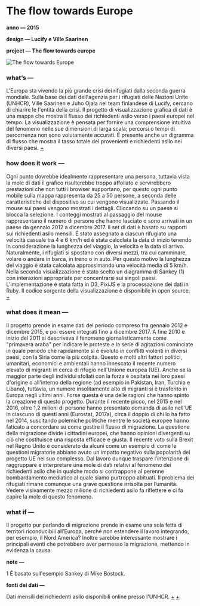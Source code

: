 # The flow towards Europe #  

**anno — 2015**

**design — Lucify e Ville Saarinen**   

**project — The flow towards europe**         

![The flow towards Europe](https://i.imgur.com/PRnkjsP.gif)

### what’s — ###

L'Europa sta vivendo la più grande crisi dei rifugiati dalla seconda guerra mondiale. Sulla base dei dati dell'agenzia per i rifugiati delle Nazioni Unite (UNHCR), Ville Saarinen e Juho Ojala nel team finlandese di Lucify, cercano di chiarire le l'entità della crisi. Il progetto di visualizzazione grafica di dati è una mappa che mostra il flusso dei richiedenti asilo verso i paesi europei nel tempo. La visualizzazione è pensata per fornire una comprensione intuitiva del fenomeno nelle sue dimensioni di larga scala; percorsi o tempi di percorrenza non sono volutamente accurati. É presente anche un digramma di flusso che mostra il tasso totale dei provenienti e richiedenti asilo nei diversi paesi.
[+](https://www.lucify.com/the-flow-towards-europe/)

### how does it work — ###

Ogni punto dovrebbe idealmente rappresentare una persona, tuttavia vista la mole di dati il grafico risulterebbe troppo affollato e servirebbero prestazioni che non tutti i browser supportano, per questo ogni punto mobile sulla mappa rappresenta da 25 a 50 persone, a seconda delle caratteristiche del dispositivo su cui vengono visualizzate. Passando il mouse sui paesi vengono mostrati i dettagli. Cliccando su un paese si blocca la selezione. I conteggi mostrati al passaggio del mouse rappresentano il numero di persone che hanno lasciato o sono arrivati in un paese da gennaio 2012 a dicembre 2017. Il set di dati è basato su rapporti sui richiedenti asilo mensili. É stato assegnato a ciascun rifugiato una velocità casuale tra 4 e 6 km/h ed è stata calcolata la data di inizio tenendo in considerazione la lunghezza del viaggio, la velocità e la data di arrivo. Naturalmente, i rifugiati si spostano con diversi mezzi, tra cui camminare, volare o andare in barca, in treno o in auto. Per questo motivo la lunghezza del viaggio è stata calcolata approssimando una velocità media di 5 km/h.
Nella seconda visualizzazione è stato scelto un diagramma di Sankey (1) con interazioni appropriate per concentrarsi sui singoli paesi.
L’implementazione è stata fatta in D3, PixiJS e la processazione dei dati in Ruby. Il codice sorgente della visualizzazione è disponibile in open source.
[+](https://github.com/lucified/lucify-refugees)

### what does it mean — ###
Il progetto prende in esame dati del periodo compreso fra gennaio 2012 e dicembre 2015, e poi essere integrati fino a dicembre 2017. A fine 2010 e inizio del 2011 si descriveva il fenomeno giornalisticamente come "primavera araba" per indicare le proteste e la serie di agitazioni cominciate in quale periodo che rapidamente si è evoluto in conflitti violenti in diversi paesi, con la Siria come la più colpita. Questo e molti altri fattori politici, umanitari, economici e ambientali hanno innescato il recente numero elevato di migranti in cerca di rifugio nell'Unione europea (UE). Anche se la maggior parte degli individui sfollati con la forza è ospitata nei loro paesi d'origine o all'interno della regione (ad esempio in Pakistan, Iran, Turchia e Libano), tuttavia, un numero insolitamente alto di migranti si è trasferito in Europa negli ultimi anni. Forse questa è una delle ragioni che hanno spinto la creazione di questo progetto. Durante il recente picco, nel 2015 e nel 2016, oltre 1,2 milioni di persone hanno presentato domanda di asilo nell'UE in ciascuno di questi anni (Eurostat, 2017a), circa il doppio di chi lo ha fatto nel 2014, suscitando polemiche politiche mentre le società europee hanno faticato a concordare su come gestire il flusso di migrazione. La questione della migrazione divide i cittadini europei, che hanno opinioni divergenti su ciò che costituisce una risposta efficace e giusta. Il recente voto sulla Brexit nel Regno Unito è considerato da alcuni come un esempio di come le questioni migratorie abbiano avuto un impatto negativo sulla popolarità del progetto UE nel suo complesso.
Dal lavoro dunque traspare l’intenzione di raggruppare e interpretare una mole di dati relativi al fenomeno dei richiedenti asilo che in qualche modo si contrappone al perenne bombardamento mediatico al quale siamo purtroppo abituati.
Il problema dei rifugiati rimane comunque una grave questione irrisolta per l’umanità.
Vedere visivamente mezzo milione di richiedenti asilo fa riflettere e ci fa capire la mole di questo fenomeno.

### what if — ###
Il progetto pur parlando di migrazione prende in esame una sola fetta di territori riconducibili all’Europa, perché non estendere il lavoro integrando, per esempio, il Nord America? Inoltre sarebbe interessante mostrare i principali eventi che potrebbero aver permesso la migrazione, mettendo in evidenza la causa.

**note —**

1 È basato sull'esempio Sankey di Mike Bostock.

**fonti dei dati —**

Dati mensili dei richiedenti asilo disponibili online presso l'UNHCR. [+](http://popstats.unhcr.org/en/asylum_seekers_monthly)
[+](http://data.unhcr.org/syrianrefugees/regional.php)


